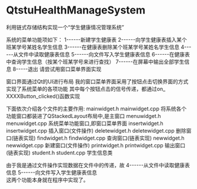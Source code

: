 # QtstuHealthManageSystem

利用链式存储结构实现一个“学生健康情况管理系统”

系统的菜单功能项如下：
1------新建学生健康表
2------向学生健康表插入某个班某学号某姓名学生信息
3------在健康表删除某个班某学号某姓名学生信息
4------从文件中读取健康表信息
5------向文件写入学生健康表信息
6------在健康表中查询学生信息（按某个班某学号来进行查找）
7------在屏幕中输出全部学生信息
8-----退出
请尝试用窗口菜单界面实现

窗口界面通过Qt的UI进行布局
我的窗口菜单界面采用了按钮点击切换界面的方式实现了系统菜单的各项功能
其中每个按钮点击的信号传递，都通过on_ XXXXButton_clicked()函数实现

下面依次介绍各个文件的主要作用:
mainwidget.h mainwidget.cpp  将系统各个功能窗口都装进了QStackedLayout布局中,是主窗口
menuwidget.h menuwidget.cpp  系统菜单功能窗口,即窗口菜单界面
insertwidget.h insertwidget.cpp 插入窗口(文件操作)
deletewidget.h deletewidget.cpp 删除窗口(链表实现)
findwidget.h findwidget.cpp     查询窗口(链表实现)
newwidget.h newwidget.cpp       新建窗口(文件操作)
printwidget.h printwidget.cpp   输出窗口(链表实现)
student.h student.cpp           学生信息类

由于我是通过文件操作实现数据在文件中的传递，故 4------从文件中读取健康表信息   5------向文件写入学生健康表信息  
这两个功能本身就在程序中实现了。
